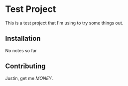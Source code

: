 # Test Project

This is a test project that I'm using to try some things out.

## Installation

No notes so far

## Contributing

Justin, get me *MONEY*.